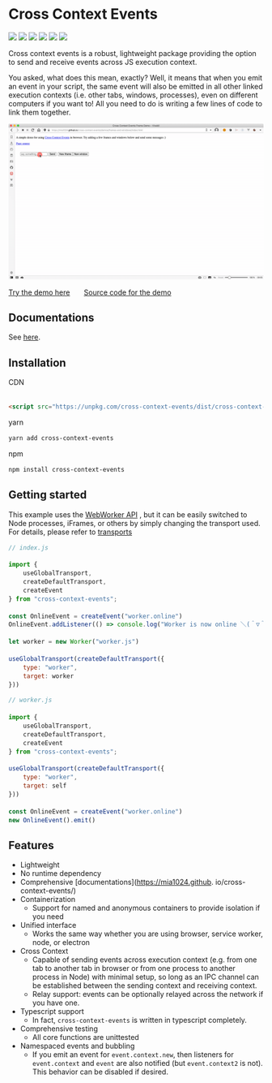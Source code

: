 # Cross Context Events

![](https://badgen.net/npm/v/cross-context-events)
![](https://badgen.net/bundlephobia/min/cross-context-events)
![](https://badgen.net/bundlephobia/minzip/cross-context-events)
![](https://badgen.net/bundlephobia/dependency-count/cross-context-events)
![](https://badgen.net/npm/types/cross-context-events)
![](https://badgen.net/npm/license/cross-context-events)

Cross context events is a robust, lightweight package providing the option to
send and receive events across JS execution context.

You asked, what does this mean, exactly? Well, it means that when you emit an
event in your script, the same event will also be emitted in all other linked
execution contexts (i.e. other tabs, windows, processes), even on different
computers if you want to! All you need to do is writing a few lines of code to
link them together.

![demo](docs/demos/frames-and-windows/demo.gif)

[Try the demo here](https://mia1024.github.io/cross-context-events/demos/frames-and-windows/)
&nbsp;&nbsp;&nbsp;&nbsp;&nbsp;  [Source code for the demo](https://github.com/mia1024/cross-context-events/tree/main/docs/demos/frames-and-windows)

## Documentations

See [here](https://mia1024.github.io/cross-context-events/).

## Installation

CDN

```html

<script src="https://unpkg.com/cross-context-events/dist/cross-context-events.min.js"></script>
```

yarn

```bash
yarn add cross-context-events
```

npm

```bash 
npm install cross-context-events
```

## Getting started

This example uses
the [WebWorker API](https://developer.mozilla.org/en-US/docs/Web/API/Web_Workers_API)
, but it can be easily switched to Node processes, iFrames, or others by simply
changing the transport used. For details, please refer
to [transports](https://mia1024.github.io/cross-context-events/#/transports)

```js
// index.js

import {
    useGlobalTransport,
    createDefaultTransport,
    createEvent
} from "cross-context-events";

const OnlineEvent = createEvent("worker.online")
OnlineEvent.addListener(() => console.log("Worker is now online ＼(＾▽＾)／"))

let worker = new Worker("worker.js")

useGlobalTransport(createDefaultTransport({
    type: "worker",
    target: worker
}))
```

```js
// worker.js

import {
    useGlobalTransport,
    createDefaultTransport,
    createEvent
} from "cross-context-events";

useGlobalTransport(createDefaultTransport({
    type: "worker",
    target: self
}))

const OnlineEvent = createEvent("worker.online")
new OnlineEvent().emit()
```

## Features

- Lightweight
- No runtime dependency
- Comprehensive [documentations](https://mia1024.github.
  io/cross-context-events/)
- Containerization
    - Support for named and anonymous containers to provide isolation if you
      need
- Unified interface
    - Works the same way whether you are using browser, service worker, node,
      or electron
- Cross Context
    - Capable of sending events across execution context (e.g. from one tab to
      another tab in browser or from one process to another process in Node)
      with minimal setup, so long as an IPC channel can be established between
      the sending context and receiving context.
    - Relay support: events can be optionally relayed across the network if you
      have one.
- Typescript support
    - In fact, `cross-context-events` is written in typescript completely.
- Comprehensive testing
    - All core functions are unittested
- Namespaced events and bubbling
    - If you emit an event for `event.context.new`, then listeners for
      `event.context` and `event` are also notified (but `event.context2` is
      not). This behavior can be disabled if desired.
      

